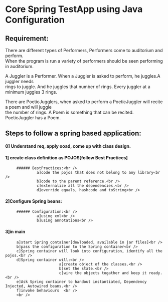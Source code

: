 # Core Spring TestApp using Java Configuration

## Requirement:<br />

There are different types of Performers, Performers come to auditorium and perform.<br />
When the program is run a variety of performers should be seen performing in auditorium.<br />

A Juggler is a Performer. When a Juggler is asked to perform, he juggles.A juggler needs<br />
rings to juggle. And he juggles that number of rings. Every juggler at a minimum juggles 3 rings.<br />

There are PoeticJugglers, when asked to perform a PoeticJuggler will recite a poem and will juggle<br />
the number of rings. A Poem is something that can be recited. PoeticJuggler has a Poem.<br />


## Steps to follow a spring based application:<br />

#### 0] Understand req, apply ooad, come up with class design.<br />
#### 1] create class definition as POJOS[follow Best Practices]<br />
         ###### BestPractices:<br />
                  a]code the pojos that does not belong to any library<br />
                  b]code to the parent reference.<br />
                  c]externalize all the dependencies.<br />
                  d]override equals, hashcode and toString<br />
#### 2]Configure Spring beans:<br />
         ###### Configuration:<br />
                  a]using xml<br />
                  b]using annotations<br />
#### 3]in main<br />
         a]start Spring container[dowloaded, available in jar files]<br />
         b]pass the configuration to the Spring container<br />
         c]Spring container will look into configuration, identify all the pojos.<br />
         d]Spring container will:<br />
                            a]create object of the classes.<br />
                            b]set the state.<br />
                            c]wire the objects togather and keep it ready.<br />
         e]Ask Spring container to handout instantiated, Dependency Injected, Autowired beans.<br />
         f]invoke behaviours  <br />
         <br />
                                  
         
         
         
         
         
         
         
         
         
         
         
         
         
         
